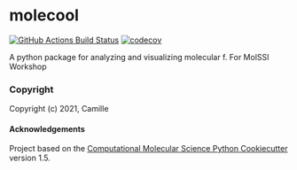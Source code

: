 molecool
==============================
[//]: # (Badges)
[![GitHub Actions Build Status](https://github.com/REPLACE_WITH_OWNER_ACCOUNT/molecool/workflows/CI/badge.svg)](https://github.com/REPLACE_WITH_OWNER_ACCOUNT/molecool/actions?query=workflow%3ACI)
[![codecov](https://codecov.io/gh/REPLACE_WITH_OWNER_ACCOUNT/molecool/branch/master/graph/badge.svg)](https://codecov.io/gh/REPLACE_WITH_OWNER_ACCOUNT/molecool/branch/master)


A python package for analyzing and visualizing molecular f. For MolSSI Workshop

### Copyright

Copyright (c) 2021, Camille


#### Acknowledgements
 
Project based on the 
[Computational Molecular Science Python Cookiecutter](https://github.com/molssi/cookiecutter-cms) version 1.5.
